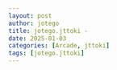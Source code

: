 ```yaml
---
layout: post
author: jotego
title: jotego.jttoki - 
date: 2025-01-03
categories: [Arcade, jttoki]
tags: [jotego.jttoki]
---
```


